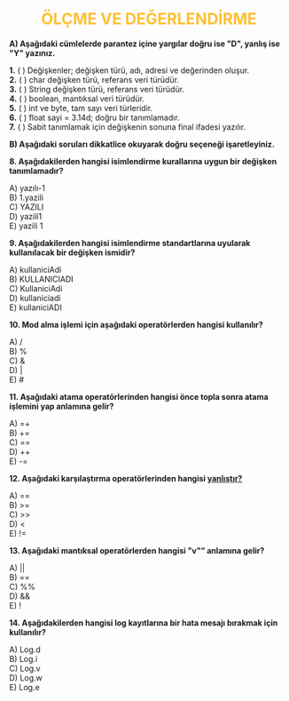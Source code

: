 <h1 style="text-align:center;color:#ffc034">ÖLÇME VE DEĞERLENDİRME</h1>

**A) Aşağıdaki cümlelerde parantez içine yargılar doğru ise "D", yanlış ise "Y" yazınız.**

**1.** ( ) Değişkenler; değişken türü, adı, adresi ve değerinden oluşur.\
**2.** ( ) char değişken türü, referans veri türüdür.\
**3.** ( ) String değişken türü, referans veri türüdür.\
**4.** ( ) boolean, mantıksal veri türüdür.\
**5.** ( ) int ve byte, tam sayı veri türleridir.\
**6.** ( ) float sayi = 3.14d; doğru bir tanımlamadır.\
**7.** ( ) Sabit tanımlamak için değişkenin sonuna final ifadesi yazılır.

**B) Aşağıdaki soruları dikkatlice okuyarak doğru seçeneği işaretleyiniz.**

**8. Aşağıdakilerden hangisi isimlendirme kurallarına uygun bir değişken tanımlamadır?**

A) yazılı-1 <br>
B) 1.yazili <br>
C) YAZILI <br>
D) yazili1 <br>
E) yazili 1

**9. Aşağıdakilerden hangisi isimlendirme standartlarına uyularak kullanılacak bir değişken ismidir?**

A) kullaniciAdi<br> 
B) KULLANICIADI<br> 
C) KullaniciAdi<br>
D) kullaniciadi<br> 
E) kullaniciADI

**10. Mod alma işlemi için aşağıdaki operatörlerden hangisi kullanılır?**

A) / <br> 
B) % <br> 
C) & <br> 
D) | <br> 
E) #

**11. Aşağıdaki atama operatörlerinden hangisi önce topla sonra atama işlemini yap anlamına gelir?**

A) =+ <br>
B) += <br>
C) == <br>
D) ++ <br>
E) -=

**12. Aşağıdaki karşılaştırma operatörlerinden hangisi <U>yanlıştır?</U>**

A) == <br>
B) >= <br>
C) >> <br>
D) < <br>
E) !=

**13. Aşağıdaki mantıksal operatörlerden hangisi "v"” anlamına gelir?**

A) || <br>
B) == <br>
C) %% <br>
D) && <br>
E) !

**14. Aşağıdakilerden hangisi log kayıtlarına bir hata mesajı bırakmak için kullanılır?**

A) Log.d <br>
B) Log.i <br>
C) Log.v <br>
D) Log.w <br>
E) Log.e
